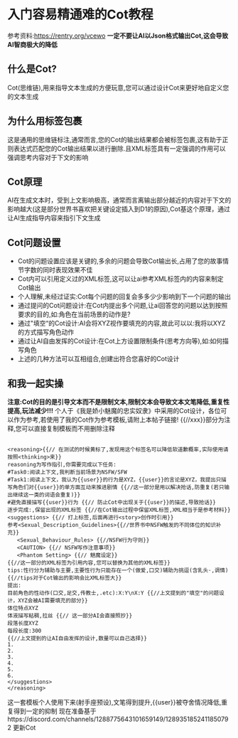 # 入门容易精通难的Cot教程
参考资料:https://rentry.org/vcewo
**一定不要让AI以Json格式输出Cot,这会导致AI智商极大的降低**
## 什么是Cot?
Cot(思维链),用来指导文本生成的方便玩意,您可以通过设计Cot来更好地自定义您的文本生成

## 为什么用<thinking>标签包裹
这是通用的思维链标注,通常而言,您的Cot的输出结果都会被<thinking></thinking>标签包裹,这有助于正则表达式匹配您的Cot输出结果以进行删除.且XML标签具有一定强调的作用可以强调思考内容对于下文的影响

## Cot原理
AI在生成文本时，受到上文影响极高，通常而言离输出部分越近的内容对于下文的影响越大(这是部分世界书喜欢把关键设定插入到D1的原因),Cot基这个原理，通过让AI生成指导内容来指引下文生成

## Cot问题设置
 - Cot的问题设置应该是关键的,多余的问题会导致Cot输出长,占用了您的故事情节字数的同时表现效果不佳
 - Cot内可以引用定义过的XML标签,这可以让ai参考XML标签内的内容来制定Cot输出
 - 个人理解,未经过证实:Cot每个问题的回复会多多少少影响到下一个问题的输出
 - 通过提问的Cot问题设计:在Cot内提出多个问题,让ai回答您的问题以达到按照要求的目的,如:角色在当前场景的动作是?
 - 通过"填空“的Cot设计:AI会将XYZ视作要填充的内容,故此可以以:我将以XYZ的方式描写角色动作
 - 通过让AI自由发挥的Cot设计:在Cot上方设置限制条件(思考方向等),如:如何描写角色
 - 上述的几种方法可以互相组合,创建出符合您喜好的Cot设计
##  和我一起实操
**注意:Cot的目的是引导文本而不是限制文本,限制文本会导致文本文笔降低,重复性提高,玩法减少!!!**
个人于《我是娇小魅魔的忠实奴隶》中采用的Cot设计，各位可以作为参考,若使用了我的Cot作为参考模板,请附上本帖子链接!
{{//xxx}}部分为注释,您可以直接复制模板而不用删除注释
```

<reasoning>{{// 在测试的时候黄标了,发现用这个标签名可以降低软道歉概率,实际使用请按照<thinking>来}}
reasoning为写作指引,你需要完成以下任务:
#Task0:阅读上下文,我判断当前场景为NSFW/SFW
#Task1:阅读上下文，我认为{{user}}的行为是XYZ，{{user}}的言论是XYZ，我提出只描写角色们对{{user}}的单方面互动来推进剧情 {{//这一部分是用以解决抢话,防重复(若只输出继续这一类的词语会重复)}}
#避免直接描写{{user}}行为 {{// 防止Cot中出现关于{{user}}的描述,导致抢话}}
逐步完成:,保留出现的XML标签 {{//在Cot输出过程中保留XML标签,XML相当于是参考材料}}
<suggestions> {{// 打上标签,后面再进行<story>创作时引用}}
参考<Sexual_Description_Guidelines>{{//世界书中NSFW触发的不同体位的知识补充}}
   <Sexual_Behaviour_Rules> {{//NSFW行为守则}}
   <CAUTION> {{// NSFW写作注意事项}}
   <Phantom Setting> {{// 魅魔设定}}
{{//这一部分的XML标签为引用内容,您可以替换为其他的XML标签}}
tips:性行分为辅助与主要,主要性行为只能存在一个(做爱,口交)辅助为挑逗(含乳头·,调情) {{//tips对于Cot输出的影响会比XML标签大}}
提出:
目前角色的性动作(口交,足交,传教士,.etc):X:Y\nX:Y {{//上文提到的"填空"的问题设计，XYZ会被AI需要填充的部分}}
体位特点XYZ
体液描写粘稠,拉丝 {{// 这一部分AI会直接照抄}}
段落长度XYZ
每段长度:300 
{{//上文提到的让AI自由发挥的设计,数量可以自己选择}}
1.
2.
3.
4.
5.
6.
</suggestions>
</reasoning>
```
这一套模板个人使用下来(射手座预设),文笔得到提升,{{user}}被夺舍情况降低,重复得到一定的抑制
现在准备基于https://discord.com/channels/1288775643101659149/1289351852411850792 更新Cot
